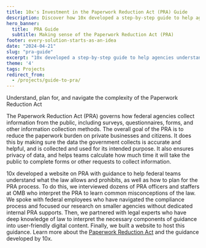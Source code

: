 ```yaml
---
title: 10x's Investment in the Paperwork Reduction Act (PRA) Guide
description: Discover how 10x developed a step-by-step guide to help agencies understand, plan for, and navigate the complexity of the Paperwork Reduction Act. 
hero_banner:
  title:  PRA Guide
  subtitle: Making sense of the Paperwork Reduction Act (PRA)
footer: every-solution-starts-as-an-idea
date: "2024-04-21"
slug: "pra-guide"
excerpt: "10x developed a step-by-step guide to help agencies understand, plan for, and navigate the complexity of the Paperwork Reduction Act."
theme: '4'
tags: Projects
redirect_from: 
  - /projects/guide-to-pra/
---
```


<p class="usa-intro">  
    Understand, plan for, and navigate the complexity of the Paperwork Reduction Act
</p>

The Paperwork Reduction Act (PRA) governs how federal agencies collect information from the public, including surveys, questionnaires, forms, and other information collection methods. The overall goal of the PRA is to reduce the paperwork burden on private businesses and citizens. It does this by making sure the data the government collects is accurate and helpful, and is collected and used for its intended purpose. It also ensures privacy of data, and helps teams calculate how much time it will take the public to complete forms or other requests to collect information. 

10x developed a website on PRA with guidance to help federal teams understand what the law allows and prohibits, as well as how to plan for the PRA process. To do this, we interviewed dozens of PRA officers and staffers at OMB who interpret the PRA to learn common misconceptions of the law. We spoke with federal employees who have navigated the compliance process and focused our research on smaller agencies without dedicated internal PRA supports. Then, we partnered with legal experts who have deep knowledge of law to interpret the necessary components of guidance into user-friendly digital content. Finally, we built a website to host this guidance. Learn more about the <a class="usa-link usa-link--external" rel="noreferrer" href="https://pra.digital.gov/">Paperwork Reduction Act</a> and the guidance developed by 10x.
